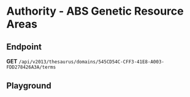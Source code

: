 <script setup>
import "../../../style.css"
import SwaggerUI from "../../../swagger/view/SwaggerUI.vue"
import swaggerJson from "../../../swagger/json/thesaurus.authority.abs-genetic-resource-areas.json";
</script>

# Authority - ABS Genetic Resource Areas

## Endpoint

**GET** `/api/v2013/thesaurus/domains/545CD54C-CFF3-41E8-A003-FDD278426A3A/terms`

<!--@include: ../../../components/common/header-content.md-->


## Playground

<SwaggerUI :swaggerJson="swaggerJson" />